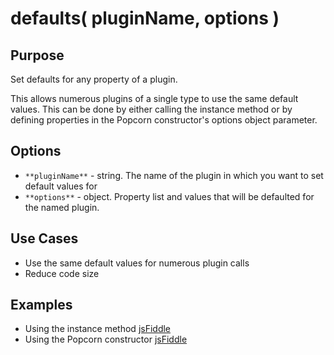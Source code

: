 # defaults( pluginName, options ) #

## Purpose ##

Set defaults for any property of a plugin.

This allows numerous plugins of a single type to use the same default values. This can be done by either calling the instance method or by defining properties in the Popcorn constructor's options object parameter.

## Options ##

* `**pluginName**` - string. The name of the plugin in which you want to set default values for
* `**options**` - object. Property list and values that will be defaulted for the named plugin.

## Use Cases ##

* Use the same default values for numerous plugin calls
* Reduce code size

## Examples ##

* Using the instance method [jsFiddle](http://jsfiddle.net/popcornjs/mMXnf/)
* Using the Popcorn constructor [jsFiddle](http://jsfiddle.net/popcornjs/HhjGv/)
